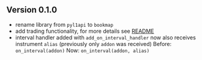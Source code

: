 ## Version 0.1.0

- rename library from `pyl1api` to `bookmap`
- add trading functionality, for more details see [README](https://github.com/BookmapAPI/python-api/blob/master/README.md)
- interval handler added with `add_on_interval_handler` now also receives instrument 
`alias` (previously only `addon` was received)
Before: `on_interval(addon)`
Now: `on_interval(addon, alias)`
